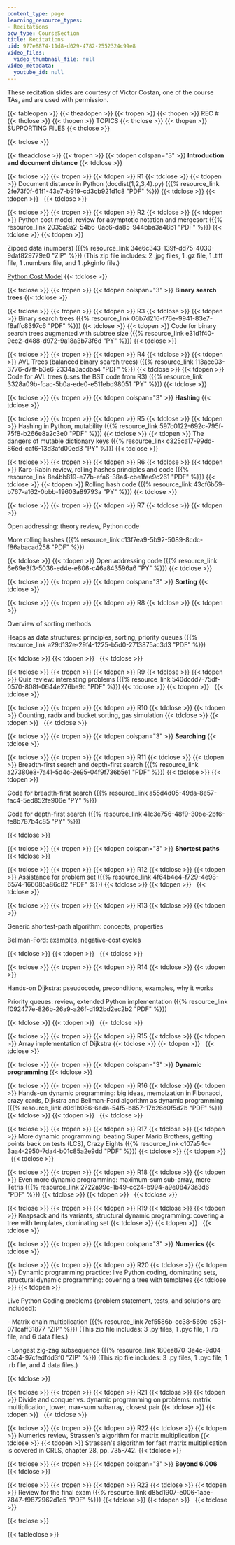 ```yaml
---
content_type: page
learning_resource_types:
- Recitations
ocw_type: CourseSection
title: Recitations
uid: 977e8874-11d8-d029-4782-2552324c99e8
video_files:
  video_thumbnail_file: null
video_metadata:
  youtube_id: null
---
```


These recitation slides are courtesy of Victor Costan, one of the course TAs, and are used with permission.

{{< tableopen >}}
{{< theadopen >}}
{{< tropen >}}
{{< thopen >}}
REC #
{{< thclose >}}
{{< thopen >}}
TOPICS
{{< thclose >}}
{{< thopen >}}
SUPPORTING FILES
{{< thclose >}}

{{< trclose >}}

{{< theadclose >}}
{{< tropen >}}
{{< tdopen colspan="3" >}}
**Introduction and document distance**
{{< tdclose >}}

{{< trclose >}}
{{< tropen >}}
{{< tdopen >}}
R1
{{< tdclose >}}
{{< tdopen >}}
Document distance in Python (docdist{1,2,3,4}.py) ({{% resource_link 2fe73f0f-61f1-43e7-b919-cd3cb921d1c8 "PDF" %}})
{{< tdclose >}}
{{< tdopen >}}
 
{{< tdclose >}}

{{< trclose >}}
{{< tropen >}}
{{< tdopen >}}
R2
{{< tdclose >}}
{{< tdopen >}}
Python cost model, review for asymptotic notation and mergesort ({{% resource_link 2035a9a2-54b6-0ac6-da85-944bba3a48b1 "PDF" %}})
{{< tdclose >}}
{{< tdopen >}}


Zipped data (numbers) ({{% resource_link 34e6c343-139f-dd75-4030-9daf829779e0 "ZIP" %}}) (This zip file includes: 2 .jpg files, 1 .gz file, 1 .tiff file, 1 .numbers file, and 1 .pkginfo file.)

[Python Cost Model](/ans7870/6/6.006/s08/lecturenotes/py_cost.htm)
{{< tdclose >}}

{{< trclose >}}
{{< tropen >}}
{{< tdopen colspan="3" >}}
**Binary search trees**
{{< tdclose >}}

{{< trclose >}}
{{< tropen >}}
{{< tdopen >}}
R3
{{< tdclose >}}
{{< tdopen >}}
Binary search trees ({{% resource_link 06b7d216-f76e-9941-83e7-f8affc8397c6 "PDF" %}})
{{< tdclose >}}
{{< tdopen >}}
Code for binary search trees augmented with subtree size ({{% resource_link e31d1f40-9ec2-d488-d972-9a18a3b73f6d "PY" %}})
{{< tdclose >}}

{{< trclose >}}
{{< tropen >}}
{{< tdopen >}}
R4
{{< tdclose >}}
{{< tdopen >}}
AVL Trees (balanced binary search trees) ({{% resource_link 113ace03-3776-d7ff-b3e6-2334a3acdba4 "PDF" %}})
{{< tdclose >}}
{{< tdopen >}}
Code for AVL trees (uses the BST code from R3) ({{% resource_link 3328a09b-fcac-5b0a-ede0-e511ebd98051 "PY" %}})
{{< tdclose >}}

{{< trclose >}}
{{< tropen >}}
{{< tdopen colspan="3" >}}
**Hashing**
{{< tdclose >}}

{{< trclose >}}
{{< tropen >}}
{{< tdopen >}}
R5
{{< tdclose >}}
{{< tdopen >}}
Hashing in Python, mutability ({{% resource_link 597c0122-692c-795f-75f8-b266e8a2c3e0 "PDF" %}})
{{< tdclose >}}
{{< tdopen >}}
The dangers of mutable dictionary keys ({{% resource_link c325ca17-99dd-86ed-caf6-13d3afd00ed3 "PY" %}})
{{< tdclose >}}

{{< trclose >}}
{{< tropen >}}
{{< tdopen >}}
R6
{{< tdclose >}}
{{< tdopen >}}
Karp-Rabin review, rolling hashes principles and code ({{% resource_link 8e4bb819-e77b-efa6-38a4-cbe1fee9c261 "PDF" %}})
{{< tdclose >}}
{{< tdopen >}}
Rolling hash code ({{% resource_link 43cf6b59-b767-a162-0bbb-19603a89793a "PY" %}})
{{< tdclose >}}

{{< trclose >}}
{{< tropen >}}
{{< tdopen >}}
R7
{{< tdclose >}}
{{< tdopen >}}


Open addressing: theory review, Python code

More rolling hashes ({{% resource_link c13f7ea9-5b92-5089-8cdc-f86abacad258 "PDF" %}})


{{< tdclose >}}
{{< tdopen >}}
Open addressing code ({{% resource_link 6e69e3f3-5036-ed4e-e806-c46a843596a6 "PY" %}})
{{< tdclose >}}

{{< trclose >}}
{{< tropen >}}
{{< tdopen colspan="3" >}}
**Sorting**
{{< tdclose >}}

{{< trclose >}}
{{< tropen >}}
{{< tdopen >}}
R8
{{< tdclose >}}
{{< tdopen >}}


Overview of sorting methods

Heaps as data structures: principles, sorting, priority queues ({{% resource_link a29d132e-29f4-1225-b5d0-2713875ac3d3 "PDF" %}})


{{< tdclose >}}
{{< tdopen >}}
 
{{< tdclose >}}

{{< trclose >}}
{{< tropen >}}
{{< tdopen >}}
R9
{{< tdclose >}}
{{< tdopen >}}
Quiz review: interesting problems ({{% resource_link 540dcdd7-75df-0570-808f-0644e276be9c "PDF" %}})
{{< tdclose >}}
{{< tdopen >}}
 
{{< tdclose >}}

{{< trclose >}}
{{< tropen >}}
{{< tdopen >}}
R10
{{< tdclose >}}
{{< tdopen >}}
Counting, radix and bucket sorting, gas simulation
{{< tdclose >}}
{{< tdopen >}}
 
{{< tdclose >}}

{{< trclose >}}
{{< tropen >}}
{{< tdopen colspan="3" >}}
**Searching**
{{< tdclose >}}

{{< trclose >}}
{{< tropen >}}
{{< tdopen >}}
R11
{{< tdclose >}}
{{< tdopen >}}
Breadth-first search and depth-first search ({{% resource_link a27380e8-7a41-5d4c-2e95-04f9f736b5e1 "PDF" %}})
{{< tdclose >}}
{{< tdopen >}}


Code for breadth-first search ({{% resource_link a55d4d05-49da-8e57-fac4-5ed852fe906e "PY" %}})

Code for depth-first search ({{% resource_link 41c3e756-48f9-30be-2bf6-fe8b787b4c85 "PY" %}})


{{< tdclose >}}

{{< trclose >}}
{{< tropen >}}
{{< tdopen colspan="3" >}}
**Shortest paths**
{{< tdclose >}}

{{< trclose >}}
{{< tropen >}}
{{< tdopen >}}
R12
{{< tdclose >}}
{{< tdopen >}}
Assistance for problem set ({{% resource_link 4f64b4e4-f729-4e98-6574-166085a86c82 "PDF" %}})
{{< tdclose >}}
{{< tdopen >}}
 
{{< tdclose >}}

{{< trclose >}}
{{< tropen >}}
{{< tdopen >}}
R13
{{< tdclose >}}
{{< tdopen >}}


Generic shortest-path algorithm: concepts, properties

Bellman-Ford: examples, negative-cost cycles


{{< tdclose >}}
{{< tdopen >}}
 
{{< tdclose >}}

{{< trclose >}}
{{< tropen >}}
{{< tdopen >}}
R14
{{< tdclose >}}
{{< tdopen >}}


Hands-on Dijkstra: pseudocode, preconditions, examples, why it works

Priority queues: review, extended Python implementation ({{% resource_link f092477e-826b-26a9-a26f-d192bd2ec2b2 "PDF" %}})


{{< tdclose >}}
{{< tdopen >}}
 
{{< tdclose >}}

{{< trclose >}}
{{< tropen >}}
{{< tdopen >}}
R15
{{< tdclose >}}
{{< tdopen >}}
Array implementation of Dijkstra
{{< tdclose >}}
{{< tdopen >}}
 
{{< tdclose >}}

{{< trclose >}}
{{< tropen >}}
{{< tdopen colspan="3" >}}
**Dynamic programming**
{{< tdclose >}}

{{< trclose >}}
{{< tropen >}}
{{< tdopen >}}
R16
{{< tdclose >}}
{{< tdopen >}}
Hands-on dynamic programming: big ideas, memoization in Fibonacci, crazy cards, Dijkstra and Bellman-Ford algorithm as dynamic programming ({{% resource_link d0d1b066-6eda-54f5-b857-17b26d0f5d2b "PDF" %}})
{{< tdclose >}}
{{< tdopen >}}
 
{{< tdclose >}}

{{< trclose >}}
{{< tropen >}}
{{< tdopen >}}
R17
{{< tdclose >}}
{{< tdopen >}}
More dynamic programming: beating Super Mario Brothers, getting points back on tests (LCS), Crazy Eights ({{% resource_link c107a54c-3aa4-2950-7da4-b01c85a2e9dd "PDF" %}})
{{< tdclose >}}
{{< tdopen >}}
 
{{< tdclose >}}

{{< trclose >}}
{{< tropen >}}
{{< tdopen >}}
R18
{{< tdclose >}}
{{< tdopen >}}
Even more dynamic programming: maximum-sum sub-array, more Tetris ({{% resource_link 2722a99c-1b49-cc24-b994-a9e08473a3d6 "PDF" %}})
{{< tdclose >}}
{{< tdopen >}}
 
{{< tdclose >}}

{{< trclose >}}
{{< tropen >}}
{{< tdopen >}}
R19
{{< tdclose >}}
{{< tdopen >}}
Knapsack and its variants, structural dynamic programming: covering a tree with templates, dominating set
{{< tdclose >}}
{{< tdopen >}}
 
{{< tdclose >}}

{{< trclose >}}
{{< tropen >}}
{{< tdopen colspan="3" >}}
**Numerics**
{{< tdclose >}}

{{< trclose >}}
{{< tropen >}}
{{< tdopen >}}
R20
{{< tdclose >}}
{{< tdopen >}}
Dynamic programming practice: live Python coding, dominating sets, structural dynamic programming: covering a tree with templates
{{< tdclose >}}
{{< tdopen >}}


Live Python Coding problems (problem statement, tests, and solutions are included):

\- Matrix chain multiplication ({{% resource_link 7ef5586b-cc38-569c-c531-071caff31877 "ZIP" %}}) (This zip file includes: 3 .py files, 1 .pyc file, 1 .rb file, and 6 data files.)

\- Longest zig-zag subsequence ({{% resource_link 180ea870-3e4c-9d04-c354-97cfedfdd3f0 "ZIP" %}}) (This zip file includes: 3 .py files, 1 .pyc file, 1 .rb file, and 4 data files.)


{{< tdclose >}}

{{< trclose >}}
{{< tropen >}}
{{< tdopen >}}
R21
{{< tdclose >}}
{{< tdopen >}}
Divide and conquer vs. dynamic programming on problems: matrix multiplication, tower, max-sum subarray, closest pair
{{< tdclose >}}
{{< tdopen >}}
 
{{< tdclose >}}

{{< trclose >}}
{{< tropen >}}
{{< tdopen >}}
R22
{{< tdclose >}}
{{< tdopen >}}
Numerics review, Strassen's algorithm for matrix multiplication
{{< tdclose >}}
{{< tdopen >}}
Strassen's algorithm for fast matrix multiplication is covered in CRLS, chapter 28, pp. 735-742.
{{< tdclose >}}

{{< trclose >}}
{{< tropen >}}
{{< tdopen colspan="3" >}}
**Beyond 6.006**
{{< tdclose >}}

{{< trclose >}}
{{< tropen >}}
{{< tdopen >}}
R23
{{< tdclose >}}
{{< tdopen >}}
Review for the final exam ({{% resource_link d85d1907-e006-1aae-7847-f9872962d1c5 "PDF" %}})
{{< tdclose >}}
{{< tdopen >}}
 
{{< tdclose >}}

{{< trclose >}}

{{< tableclose >}}